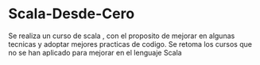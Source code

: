 # Scala-Desde-Cero
 Se realiza un curso de scala , con el proposito de mejorar en algunas tecnicas y adoptar mejores practicas de codigo.
 Se retoma los cursos que no se han aplicado para mejorar en el lenguaje Scala